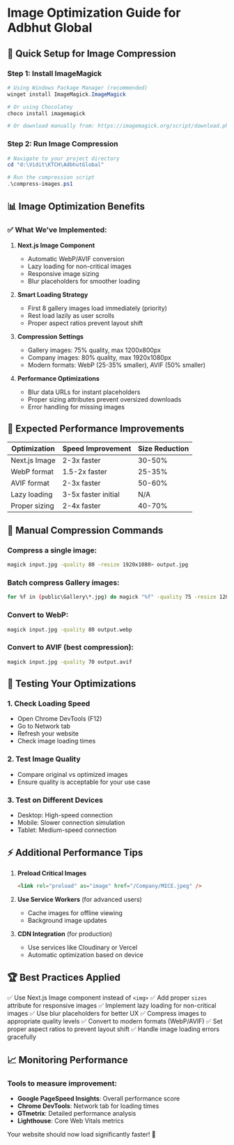 # Image Optimization Guide for Adbhut Global

## 🚀 Quick Setup for Image Compression

### Step 1: Install ImageMagick
```powershell
# Using Windows Package Manager (recommended)
winget install ImageMagick.ImageMagick

# Or using Chocolatey
choco install imagemagick

# Or download manually from: https://imagemagick.org/script/download.php#windows
```

### Step 2: Run Image Compression
```powershell
# Navigate to your project directory
cd "d:\Vidit\KTCH\AdbhutGlobal"

# Run the compression script
.\compress-images.ps1
```

## 📊 Image Optimization Benefits

### ✅ What We've Implemented:

1. **Next.js Image Component**
   - Automatic WebP/AVIF conversion
   - Lazy loading for non-critical images
   - Responsive image sizing
   - Blur placeholders for smoother loading

2. **Smart Loading Strategy**
   - First 8 gallery images load immediately (priority)
   - Rest load lazily as user scrolls
   - Proper aspect ratios prevent layout shift

3. **Compression Settings**
   - Gallery images: 75% quality, max 1200x800px
   - Company images: 80% quality, max 1920x1080px
   - Modern formats: WebP (25-35% smaller), AVIF (50% smaller)

4. **Performance Optimizations**
   - Blur data URLs for instant placeholders
   - Proper sizing attributes prevent oversized downloads
   - Error handling for missing images

## 🎯 Expected Performance Improvements

| Optimization | Speed Improvement | Size Reduction |
|-------------|------------------|----------------|
| Next.js Image | 2-3x faster | 30-50% |
| WebP format | 1.5-2x faster | 25-35% |
| AVIF format | 2-3x faster | 50-60% |
| Lazy loading | 3-5x faster initial | N/A |
| Proper sizing | 2-4x faster | 40-70% |

## 🔧 Manual Compression Commands

### Compress a single image:
```bash
magick input.jpg -quality 80 -resize 1920x1080> output.jpg
```

### Batch compress Gallery images:
```bash
for %f in (public\Gallery\*.jpg) do magick "%f" -quality 75 -resize 1200x800> "%~dpnf_compressed.jpg"
```

### Convert to WebP:
```bash
magick input.jpg -quality 80 output.webp
```

### Convert to AVIF (best compression):
```bash
magick input.jpg -quality 70 output.avif
```

## 📱 Testing Your Optimizations

### 1. Check Loading Speed
- Open Chrome DevTools (F12)
- Go to Network tab
- Refresh your website
- Check image loading times

### 2. Test Image Quality
- Compare original vs optimized images
- Ensure quality is acceptable for your use case

### 3. Test on Different Devices
- Desktop: High-speed connection
- Mobile: Slower connection simulation
- Tablet: Medium-speed connection

## ⚡ Additional Performance Tips

1. **Preload Critical Images**
   ```html
   <link rel="preload" as="image" href="/Company/MICE.jpeg" />
   ```

2. **Use Service Workers** (for advanced users)
   - Cache images for offline viewing
   - Background image updates

3. **CDN Integration** (for production)
   - Use services like Cloudinary or Vercel
   - Automatic optimization based on device

## 🏆 Best Practices Applied

✅ Use Next.js Image component instead of `<img>`
✅ Add proper `sizes` attribute for responsive images
✅ Implement lazy loading for non-critical images
✅ Use blur placeholders for better UX
✅ Compress images to appropriate quality levels
✅ Convert to modern formats (WebP/AVIF)
✅ Set proper aspect ratios to prevent layout shift
✅ Handle image loading errors gracefully

## 📈 Monitoring Performance

### Tools to measure improvement:
- **Google PageSpeed Insights**: Overall performance score
- **Chrome DevTools**: Network tab for loading times
- **GTmetrix**: Detailed performance analysis
- **Lighthouse**: Core Web Vitals metrics

Your website should now load significantly faster! 🌟
